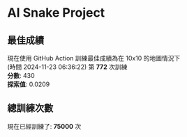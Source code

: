 
# AI Snake Project

## **最佳成績**
現在使用 GitHub Action 訓練最佳成績為在 10x10 的地圖情況下  
(時間 2024-11-23 06:36:22) 第 **772** 次訓練  
**分數**: 430  
**探索值**: 0.0209

## 總訓練次數
現在已經訓練了: **75000** 次
